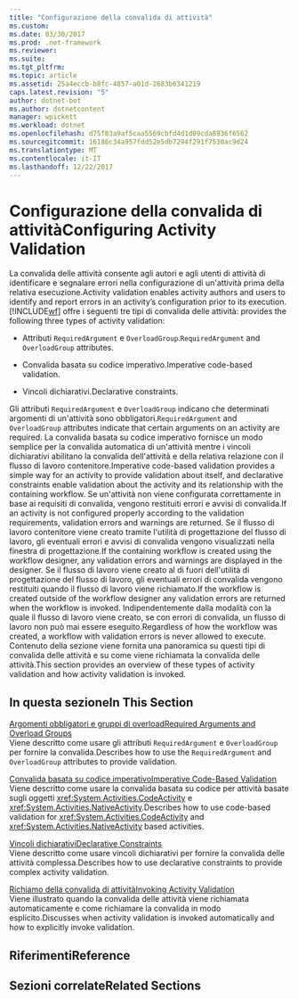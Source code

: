 ```yaml
---
title: "Configurazione della convalida di attività"
ms.custom: 
ms.date: 03/30/2017
ms.prod: .net-framework
ms.reviewer: 
ms.suite: 
ms.tgt_pltfrm: 
ms.topic: article
ms.assetid: 25a4eccb-b8fc-4857-a01d-2683b6341219
caps.latest.revision: "5"
author: dotnet-bot
ms.author: dotnetcontent
manager: wpickett
ms.workload: dotnet
ms.openlocfilehash: d75f03a9af5caa5569cbfd4d1d09cda8936f6562
ms.sourcegitcommit: 16186c34a957fdd52e5db7294f291f7530ac9d24
ms.translationtype: MT
ms.contentlocale: it-IT
ms.lasthandoff: 12/22/2017
---
```

# <a name="configuring-activity-validation"></a><span data-ttu-id="81907-102">Configurazione della convalida di attività</span><span class="sxs-lookup"><span data-stu-id="81907-102">Configuring Activity Validation</span></span>
<span data-ttu-id="81907-103">La convalida delle attività consente agli autori e agli utenti di attività di identificare e segnalare errori nella configurazione di un'attività prima della relativa esecuzione.</span><span class="sxs-lookup"><span data-stu-id="81907-103">Activity validation enables activity authors and users to identify and report errors in an activity’s configuration prior to its execution.</span></span> [!INCLUDE[wf](../../../includes/wf-md.md)]<span data-ttu-id="81907-104"> offre i seguenti tre tipi di convalida delle attività:</span><span class="sxs-lookup"><span data-stu-id="81907-104"> provides the following three types of activity validation:</span></span>  
  
-   <span data-ttu-id="81907-105">Attributi `RequiredArgument` e `OverloadGroup`.</span><span class="sxs-lookup"><span data-stu-id="81907-105">`RequiredArgument` and `OverloadGroup` attributes.</span></span>  
  
-   <span data-ttu-id="81907-106">Convalida basata su codice imperativo.</span><span class="sxs-lookup"><span data-stu-id="81907-106">Imperative code-based validation.</span></span>  
  
-   <span data-ttu-id="81907-107">Vincoli dichiarativi.</span><span class="sxs-lookup"><span data-stu-id="81907-107">Declarative constraints.</span></span>  
  
 <span data-ttu-id="81907-108">Gli attributi `RequiredArgument` e `OverloadGroup` indicano che determinati argomenti di un'attività sono obbligatori.</span><span class="sxs-lookup"><span data-stu-id="81907-108">`RequiredArgument` and `OverloadGroup` attributes indicate that certain arguments on an activity are required.</span></span> <span data-ttu-id="81907-109">La convalida basata su codice imperativo fornisce un modo semplice per la convalida automatica di un'attività mentre i vincoli dichiarativi abilitano la convalida dell'attività e della relativa relazione con il flusso di lavoro contenitore.</span><span class="sxs-lookup"><span data-stu-id="81907-109">Imperative code-based validation provides a simple way for an activity to provide validation about itself, and declarative constraints enable validation about the activity and its relationship with the containing workflow.</span></span> <span data-ttu-id="81907-110">Se un'attività non viene configurata correttamente in base ai requisiti di convalida, vengono restituiti errori e avvisi di convalida.</span><span class="sxs-lookup"><span data-stu-id="81907-110">If an activity is not configured properly according to the validation requirements, validation errors and warnings are returned.</span></span> <span data-ttu-id="81907-111">Se il flusso di lavoro contenitore viene creato tramite l'utilità di progettazione del flusso di lavoro, gli eventuali errori e avvisi di convalida vengono visualizzati nella finestra di progettazione.</span><span class="sxs-lookup"><span data-stu-id="81907-111">If the containing workflow is created using the workflow designer, any validation errors and warnings are displayed in the designer.</span></span> <span data-ttu-id="81907-112">Se il flusso di lavoro viene creato al di fuori dell'utilità di progettazione del flusso di lavoro, gli eventuali errori di convalida vengono restituiti quando il flusso di lavoro viene richiamato.</span><span class="sxs-lookup"><span data-stu-id="81907-112">If the workflow is created outside of the workflow designer any validation errors are returned when the workflow is invoked.</span></span> <span data-ttu-id="81907-113">Indipendentemente dalla modalità con la quale il flusso di lavoro viene creato, se con errori di convalida, un flusso di lavoro non può mai essere eseguito.</span><span class="sxs-lookup"><span data-stu-id="81907-113">Regardless of how the workflow was created, a workflow with validation errors is never allowed to execute.</span></span> <span data-ttu-id="81907-114">Contenuto della sezione viene fornita una panoramica su questi tipi di convalida delle attività e su come viene richiamata la convalida delle attività.</span><span class="sxs-lookup"><span data-stu-id="81907-114">This section provides an overview of these types of activity validation and how activity validation is invoked.</span></span>  
  
## <a name="in-this-section"></a><span data-ttu-id="81907-115">In questa sezione</span><span class="sxs-lookup"><span data-stu-id="81907-115">In This Section</span></span>  
 [<span data-ttu-id="81907-116">Argomenti obbligatori e gruppi di overload</span><span class="sxs-lookup"><span data-stu-id="81907-116">Required Arguments and Overload Groups</span></span>](../../../docs/framework/windows-workflow-foundation/required-arguments-and-overload-groups.md)  
 <span data-ttu-id="81907-117">Viene descritto come usare gli attributi `RequiredArgument` e `OverloadGroup` per fornire la convalida.</span><span class="sxs-lookup"><span data-stu-id="81907-117">Describes how to use the `RequiredArgument` and `OverloadGroup` attributes to provide validation.</span></span>  
  
 [<span data-ttu-id="81907-118">Convalida basata su codice imperativo</span><span class="sxs-lookup"><span data-stu-id="81907-118">Imperative Code-Based Validation</span></span>](../../../docs/framework/windows-workflow-foundation/imperative-code-based-validation.md)  
 <span data-ttu-id="81907-119">Viene descritto come usare la convalida basata su codice per attività basate sugli oggetti <xref:System.Activities.CodeActivity> e <xref:System.Activities.NativeActivity>.</span><span class="sxs-lookup"><span data-stu-id="81907-119">Describes how to use code-based validation for <xref:System.Activities.CodeActivity> and <xref:System.Activities.NativeActivity> based activities.</span></span>  
  
 [<span data-ttu-id="81907-120">Vincoli dichiarativi</span><span class="sxs-lookup"><span data-stu-id="81907-120">Declarative Constraints</span></span>](../../../docs/framework/windows-workflow-foundation/declarative-constraints.md)  
 <span data-ttu-id="81907-121">Viene descritto come usare vincoli dichiarativi per fornire la convalida delle attività complessa.</span><span class="sxs-lookup"><span data-stu-id="81907-121">Describes how to use declarative constraints to provide complex activity validation.</span></span>  
  
 [<span data-ttu-id="81907-122">Richiamo della convalida di attività</span><span class="sxs-lookup"><span data-stu-id="81907-122">Invoking Activity Validation</span></span>](../../../docs/framework/windows-workflow-foundation/invoking-activity-validation.md)  
 <span data-ttu-id="81907-123">Viene illustrato quando la convalida delle attività viene richiamata automaticamente e come richiamare la convalida in modo esplicito.</span><span class="sxs-lookup"><span data-stu-id="81907-123">Discusses when activity validation is invoked automatically and how to explicitly invoke validation.</span></span>  
  
## <a name="reference"></a><span data-ttu-id="81907-124">Riferimenti</span><span class="sxs-lookup"><span data-stu-id="81907-124">Reference</span></span>  
  
## <a name="related-sections"></a><span data-ttu-id="81907-125">Sezioni correlate</span><span class="sxs-lookup"><span data-stu-id="81907-125">Related Sections</span></span>
